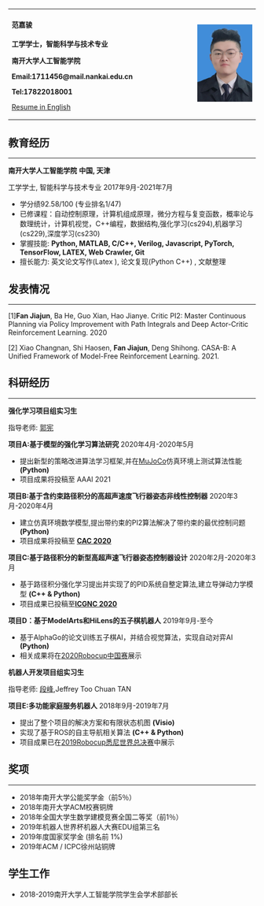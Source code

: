 <table border="0">
  <tr>
    <td width="75%">
      <h4>范嘉骏</h4>
      <p><b>工学学士，智能科学与技术专业 </b></p>
      <p><b>南开大学人工智能学院 </b></p>
      <p><b>Email:1711456@mail.nankai.edu.cn</b></p>
      <p><b>Tel:17822018001</b></p>
       <p>
           <a href="./index.html">Resume in English</a>
        </p>
    </td>
    <td width="25%" >
      <img src="index.assets/fjjphoto.jpg" width="100%">
    </td>
  </tr>
    </table>


## **<span style="font-variant:small-caps;">教育经历 </span>**

***

**南开大学人工智能学院**                                                                                                              **中国, 天津** 

工学学士, 智能科学与技术专业                                                                                               2017年9月-2021年7月

-   学分绩92.58/100 (专业排名1/47)
-   已修课程：自动控制原理，计算机组成原理，微分方程与复变函数，概率论与数理统计，计算机视觉，C++编程，数据结构,强化学习(cs294),机器学习(cs229),深度学习(cs230)
-   掌握技能: **Python, MATLAB, C/C++, Verilog, Javascript, PyTorch, TensorFlow, LATEX, Web Crawler, Git**
-   擅长能力: 英文论文写作(Latex ), 论文复现(Python C++) , 文献整理

## **<span style="font-variant:small-caps;">发表情况 </span>**

***

[1]**Fan Jiajun**, Ba He, Guo Xian, Hao Jianye.  Critic PI2:  Master Continuous Planning via Policy Improvement with Path Integrals and Deep Actor-Critic Reinforcement Learning. 2020

[2] Xiao  Changnan,  Shi  Haosen,  **Fan  Jiajun**,  Deng  Shihong.   CASA-B:  A  Unified  Framework  of Model-Free Reinforcement Learning. 2021.

## **<span style="font-variant:small-caps;">科研经历 </span>**

***

**强化学习项目组实习生**

指导老师: [郭宪](http://ai.nankai.edu.cn/info/1035/2825.htm)

**项目A:基于模型的强化学习算法研究**          2020年4月-2020年5月

* 提出新型的策略改进算法学习框架,并在[MuJoCo](http://www.mujoco.org/)仿真环境上测试算法性能   **(Python)**
* 项目成果将投稿至 AAAI 2021

**项目B:基于含约束路径积分的高超声速度飞行器姿态非线性控制器**   2020年3月-2020年4月

* 建立仿真环境数学模型,提出带约束的PI2算法解决了带约束的最优控制问题   **(Python)**
* 项目成果将投稿至 [**CAC 2020**](http://www.caa.org.cn/cac2020/)

**项目C:基于路径积分的新型高超声速飞行器姿态控制器设计**   2020年2月-2020年3月

* 基于路径积分强化学习提出并实现了的PID系统自整定算法,建立导弹动力学模型   **(C++ & Python)**
* 项目成果已投稿至[**ICGNC 2020**](http://icgnc.buaa.edu.cn/) 

**项目D：基于ModelArts和HiLens的五子棋机器人**       2019年9月-至今

* 基于AlphaGo的论文训练五子棋AI，并结合视觉算法，实现自动对弈AI     **(Python)**
* 相关成果将在[2020Robocup中国赛](http://robocup.drct-caa.org.cn/index.php/)展示

**机器人开发项目组实习生**

指导老师: [段峰](https://ai.nankai.edu.cn/info/1032/2779.htm),Jeffrey Too Chuan TAN

**项目E:多功能家庭服务机器人**          2018年9月-2019年7月

* 提出了整个项目的解决方案和有限状态机图          **(Visio)**
* 实现了基于ROS的自主导航相关算法             **(C++ & Python)**
* 项目成果已在[2019Robocup悉尼世界总决赛](https://2019.robocup.org/)中展示

## **<span style="font-variant:small-caps;">奖项</span>**

***

-   2018年南开大学公能奖学金（前5％）
-   2018年南开大学ACM校赛铜牌
-   2018年全国大学生数学建模竞赛全国二等奖（前1％）
-   2019年机器人世界杯机器人大赛EDU组第三名
-   2019年度国家奖学金 (排名前 1%)
-   2019年ACM / ICPC徐州站铜牌

## 学生工作

* 2018-2019南开大学人工智能学院学生会学术部部长